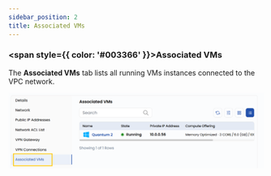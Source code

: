 ```yaml
---
sidebar_position: 2
title: Associated VMs
---
```


### <span style={{ color: '#003366' }}>Associated VMs</span>

The **Associated VMs** tab lists all running VMs instances connected to the VPC network.

![alt text](images/vpc_net_12.png)